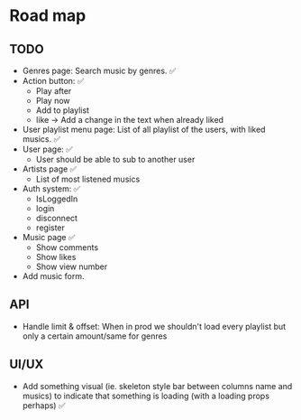 # Road map

## TODO

- Genres page: Search music by genres. ✅
- Action button: ✅
    - Play after
    - Play now
    - Add to playlist
    - like -> Add a change in the text when already liked
- User playlist menu page: List of all playlist of the users, with liked musics. ✅
- User page: ✅
    - User should be able to sub to another user
- Artists page ✅
    - List of most listened musics
- Auth system: ✅
    - IsLoggedIn
    - login
    - disconnect
    - register
- Music page ✅
    - Show comments
    - Show likes
    - Show view number
- Add music form.

## API

- Handle limit & offset: When in prod we shouldn't load every playlist but only a certain amount/same for genres

## UI/UX

- Add something visual (ie. skeleton style bar between columns name and musics) to indicate that something is loading (with a loading props perhaps) ✅